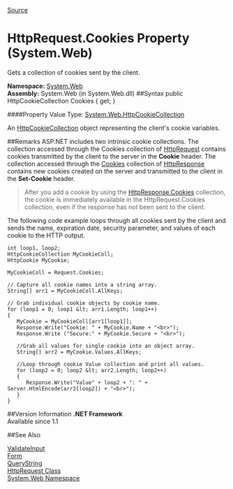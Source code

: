 
[Source](https://msdn.microsoft.com/en-us/library/tekf049c(l=en-us,v=vs.110).aspx "Permalink to HttpRequest.Cookies Property (System.Web)")

# HttpRequest.Cookies Property (System.Web)

Gets a collection of cookies sent by the client.

**Namespace:**
[System.Web][2]  
**Assembly:**
System.Web (in System.Web.dll)
##Syntax
    public HttpCookieCollection Cookies { get; }

####Property Value
Type: [System.Web.HttpCookieCollection][7]

An [HttpCookieCollection][8] object representing the client's cookie variables.

##Remarks
ASP.NET includes two intrinsic cookie collections. The collection accessed through the Cookies collection of [HttpRequest][3] contains cookies transmitted by the client to the server in the **Cookie** header. The collection accessed through the [Cookies][4] collection of [HttpResponse][5] contains new cookies created on the server and transmitted to the client in the **Set-Cookie** header.

>After you add a cookie by using the [HttpResponse.Cookies][4] collection, the cookie is immediately available in the HttpRequest.Cookies collection, even if the response has not been sent to the client.

The following code example loops through all cookies sent by the client and sends the name, expiration date, security parameter, and values of each cookie to the HTTP output.

    int loop1, loop2;
    HttpCookieCollection MyCookieColl;
    HttpCookie MyCookie;

    MyCookieColl = Request.Cookies;

    // Capture all cookie names into a string array.
    String[] arr1 = MyCookieColl.AllKeys;

    // Grab individual cookie objects by cookie name.
    for (loop1 = 0; loop1 &lt; arr1.Length; loop1++)
    {
       MyCookie = MyCookieColl[arr1[loop1]];
       Response.Write("Cookie: " + MyCookie.Name + "<br>");
       Response.Write ("Secure:" + MyCookie.Secure + "<br>");

       //Grab all values for single cookie into an object array.
       String[] arr2 = MyCookie.Values.AllKeys;

       //Loop through cookie Value collection and print all values.
       for (loop2 = 0; loop2 &lt; arr2.Length; loop2++)
       {
          Response.Write("Value" + loop2 + ": " + Server.HtmlEncode(arr2[loop2]) + "<br>");
       }
    }

##Version Information
**.NET Framework**  
Available since 1.1  

##See Also
<p><a href="https://msdn.microsoft.com/en-us/library/system.web.httprequest.validateinput(v=vs.110).aspx">ValidateInput</a><br><a href="https://msdn.microsoft.com/en-us/library/system.web.httprequest.form(v=vs.110).aspx"><span xmlns="">Form</span></a><br><a href="https://msdn.microsoft.com/en-us/library/system.web.httprequest.querystring(v=vs.110).aspx"><span xmlns="">QueryString</span></a><br><a href="https://msdn.microsoft.com/en-us/library/system.web.httprequest(v=vs.110).aspx">HttpRequest Class</a><br><a href="https://msdn.microsoft.com/en-us/library/system.web(v=vs.110).aspx">System.Web Namespace</a><br></p>

[1]: https://i-msdn.sec.s-msft.com/Areas/Epx/Content/Images/ImageSprite.png?v=635810750817785875
[2]: https://msdn.microsoft.com/en-us/library/system.web(v=vs.110).aspx
[3]: https://msdn.microsoft.com/en-us/library/system.web.httprequest(v=vs.110).aspx
[4]: https://msdn.microsoft.com/en-us/library/system.web.httpresponse.cookies(v=vs.110).aspx
[5]: https://msdn.microsoft.com/en-us/library/system.web.httpresponse(v=vs.110).aspx
[6]: https://i-msdn.sec.s-msft.com/dynimg/IC101471.jpeg "System_CAPS_note"
[7]: https://msdn.microsoft.com/en-us/library/system.web.httpcookiecollection(v=vs.110).aspx
[8]: https://msdn.microsoft.com/en-us/library/system.web.httpcookiecollection(v=vs.110).aspx